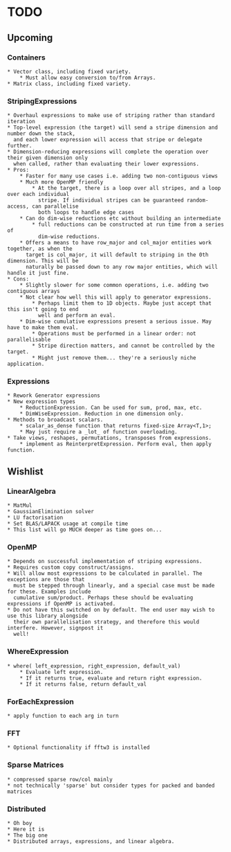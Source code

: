 # TODO

## Upcoming

### Containers
    
    * Vector class, including fixed variety.
        * Must allow easy conversion to/from Arrays.
    * Matrix class, including fixed variety.

### StripingExpressions

    * Overhaul expressions to make use of striping rather than standard iteration
    * Top-level expression (the target) will send a stripe dimension and number down the stack,
      and each lower expression will access that stripe or delegate further.
    * Dimension-reducing expressions will complete the operation over their given dimension only
      when called, rather than evaluating their lower expressions.
    * Pros:
        * Faster for many use cases i.e. adding two non-contiguous views
        * Much more OpenMP friendly
            * At the target, there is a loop over all stripes, and a loop over each individual
              stripe. If individual stripes can be guaranteed random-access, can parallelise
              both loops to handle edge cases
        * Can do dim-wise reductions etc without building an intermediate
            * full reductions can be constructed at run time from a series of
              dim-wise reductions.
        * Offers a means to have row_major and col_major entities work together, as when the
          target is col_major, it will default to striping in the 0th dimension. This will be
          naturally be passed down to any row major entities, which will handle it just fine.
    * Cons:
        * Slightly slower for some common operations, i.e. adding two contiguous arrays
        * Not clear how well this will apply to generator expressions.
            * Perhaps limit them to 1D objects. Maybe just accept that this isn't going to end
              well and perform an eval.
        * Dim-wise cumulative expressions present a serious issue. May have to make them eval.
            * Operations must be performed in a linear order: not parallelisable
            * Stripe direction matters, and cannot be controlled by the target.
            * Might just remove them... they're a seriously niche application.

### Expressions

    * Rework Generator expressions
    * New expression types
        * ReductionExpression. Can be used for sum, prod, max, etc.
        * DimWiseExpression. Reduction in one dimension only.
    * Methods to broadcast scalars.
        * scalar_as_dense function that returns fixed-size Array<T,1>;
        * May just require a _lot_ of function overloading.
    * Take views, reshapes, permutations, transposes from expressions.
        * implement as ReinterpretExpression. Perform eval, then apply function.

## Wishlist

### LinearAlgebra

    * MatMul
    * GaussianElimination solver
    * LU factorisation
    * Set BLAS/LAPACK usage at compile time
    * This list will go MUCH deeper as time goes on...


### OpenMP

    * Depends on successful implementation of striping expressions.
    * Requires custom copy construct/assigns.
    * Will allow most expressions to be calculated in parallel. The exceptions are those that
      must be stepped through linearly, and a special case must be made for these. Examples include
      cumulative sum/product. Perhaps these should be evaluating expressions if OpenMP is activated.
    * Do not have this switched on by default. The end user may wish to use this library alongside
      their own parallelisation strategy, and therefore this would interfere. However, signpost it
      well!

### WhereExpression

    * where( left_expression, right_expression, default_val)
        * Evaluate left expression.
        * If it returns true, evaluate and return right expression.
        * If it returns false, return default_val

### ForEachExpression

    * apply function to each arg in turn

### FFT

    * Optional functionality if fftw3 is installed

### Sparse Matrices

    * compressed sparse row/col mainly
    * not technically 'sparse' but consider types for packed and banded matrices

### Distributed

    * Oh boy
    * Here it is
    * The big one
    * Distributed arrays, expressions, and linear algebra.
